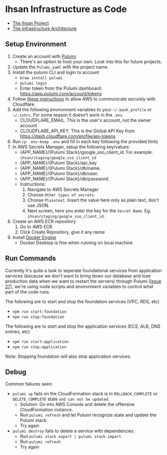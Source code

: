# Ihsan Infrastructure as Code

- [The Ihsan Project](https://ihsanproject.com/)
- [The Infrastructure Architecture](https://github.com/ihsan-project/ihsan-infra-pulumi/wiki/Architecture)

## Setup Environment
1. Create an account with [Pulumi](https://app.pulumi.com/signin?reason=401).
    - There's an option to host your own. Look into this for future projects.
1. Update the `Pulumi.yaml` with the project name.
1. Install the pulumi CLI and login to account
    - `brew install pulumi`
    - `pulumi login`
    - Enter token from the Pulumi dashboard: https://app.pulumi.com/account/tokens
1. Follow [these instructions](https://github.com/ihsan-project/ihsan-infra-pulumi/wiki/Secure-TLS-Cert-between-Cloudflare-and-AWS-ACM) to allow AWS to communicate securely with Cloudflare.
1. Add the following environment variables to your `~/.bash_profile` or `~/.zshrc`. For some reason it doesn't work in the `.env`
    - CLOUDFLARE_EMAIL. This is the user's account, not the owner account
    - CLOUDFLARE_API_KEY. This is the Global API Key from https://dash.cloudflare.com/profile/api-tokens
1. Run `cp .env-keep .env` and fill in each key following the provided hints
1. In AWS Secrets Manager, setup the following key/values:
    - {APP_NAME}/{Pulumi Stack}/google_sso_client_id. For example: `ihsan/staging/google_sso_client_id`
    - {APP_NAME}/{Pulumi Stack}/api_key
    - {APP_NAME}/{Pulumi Stack}/db/name.
    - {APP_NAME}/{Pulumi Stack}/db/user.
    - {APP_NAME}/{Pulumi Stack}/db/password.
    - Instructions:
        1. Navigate to AWS Secrets Manager
        1. Choose `Other types of secrets`
        1. Choose `Plaintext`. Insert the value here only as plain text, don't use JSON.
        1. Next screen, here you enter the key for the `Secret Name`. Eg. `ihsan/staging/google_sso_client_id`.
1. Create an AWS ECR repository
    1. Go to AWS ECR
    1. Click Create Repository, give it any name
1. Install [Docker Engine](https://docs.docker.com/get-docker/)
    - Docker Desktop is fine when running on local machine

## Run Commands

Currently it's quite a task to seperate foundational services from application services (because we don't want to bring down our database and lose production data when we want to restart the servers) through Pulumi ([Issue 27](https://github.com/ihsan-project/ihsan-infra-pulumi/issues/27)), we're using node scripts and environment variables to control what part of the code runs.

The following are to start and stop the foundation services (VPC, RDS, etc)
- `npm run start:foundation`
- `npm run stop:foundation`

The following are to start and stop the application services (ECS, ALB, DNS entries, etc)
- `npm run start:application`
- `npm run stop:application`

Note: Stopping foundation will also stop application services.

## Debug

Common failures seen:
- `pulumi up` fails on the CloudFormation stack is in `ROLLBACK_COMPLETE` or `DELETE_COMPLETE` state `and can not be updated`.
    - Solution: Go into AWS Console and delete the offensive CloudFormation instance.
    - Run `pulumi refresh` and let Pulumi recognize state and update the Pulumi stack.
    - Try again
- `pulumi destroy` fails to delete a service with dependencies.
    - Run `pulumi stack export | pulumi stack import`
    - Run `pulumi refresh`
    - Try again
